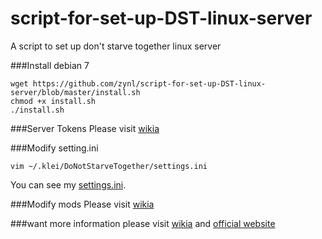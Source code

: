 script-for-set-up-DST-linux-server
==================================
A script to set up don't starve together linux server

###Install
debian 7

    wget https://github.com/zynl/script-for-set-up-DST-linux-server/blob/master/install.sh
    chmod +x install.sh
    ./install.sh

###Server Tokens
Please visit [wikia][1]

###Modify setting.ini

    vim ~/.klei/DoNotStarveTogether/settings.ini
You can see my [settings.ini][2].

###Modify mods
Please visit [wikia][1]

###want more information please visit [wikia][1] and [official website][3]



  [1]: http://dont-starve-game.wikia.com/wiki/Guides/Don%E2%80%99t_Starve_Together_Dedicated_Servers
  [2]: https://github.com/zynl/script-for-set-up-DST-linux-server/blob/master/setting.ini
  [3]: http://forums.kleientertainment.com/forum/83-dont-starve-together-beta-dedicated-server-discussion/
